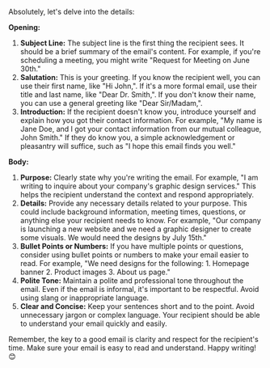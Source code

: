 Absolutely, let's delve into the details:

**Opening:**
1. **Subject Line:** The subject line is the first thing the recipient sees. It should be a brief summary of the email's content. For example, if you're scheduling a meeting, you might write "Request for Meeting on June 30th."
2. **Salutation:** This is your greeting. If you know the recipient well, you can use their first name, like "Hi John,". If it's a more formal email, use their title and last name, like "Dear Dr. Smith,". If you don't know their name, you can use a general greeting like "Dear Sir/Madam,".
3. **Introduction:** If the recipient doesn't know you, introduce yourself and explain how you got their contact information. For example, "My name is Jane Doe, and I got your contact information from our mutual colleague, John Smith." If they do know you, a simple acknowledgement or pleasantry will suffice, such as "I hope this email finds you well."

**Body:**
1. **Purpose:** Clearly state why you're writing the email. For example, "I am writing to inquire about your company's graphic design services." This helps the recipient understand the context and respond appropriately.
2. **Details:** Provide any necessary details related to your purpose. This could include background information, meeting times, questions, or anything else your recipient needs to know. For example, "Our company is launching a new website and we need a graphic designer to create some visuals. We would need the designs by July 15th."
3. **Bullet Points or Numbers:** If you have multiple points or questions, consider using bullet points or numbers to make your email easier to read. For example, "We need designs for the following: 1. Homepage banner 2. Product images 3. About us page."
4. **Polite Tone:** Maintain a polite and professional tone throughout the email. Even if the email is informal, it's important to be respectful. Avoid using slang or inappropriate language.
5. **Clear and Concise:** Keep your sentences short and to the point. Avoid unnecessary jargon or complex language. Your recipient should be able to understand your email quickly and easily.

Remember, the key to a good email is clarity and respect for the recipient's time. Make sure your email is easy to read and understand. Happy writing! 😊
